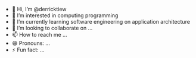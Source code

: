 - 👋 Hi, I’m @derricktiew
- 👀 I’m interested in computing programming
- 🌱 I’m currently learning software engineering on application architecture
- 💞️ I’m looking to collaborate on ...
- 📫 How to reach me ...
- 😄 Pronouns: ...
- ⚡ Fun fact: ...

<!---
derricktiew/derricktiew is a ✨ special ✨ repository because its `README.md` (this file) appears on your GitHub profile.
You can click the Preview link to take a look at your changes.
--->
